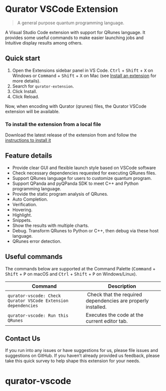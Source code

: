 # Qurator VSCode Extension

> A general purpose quantum programming language.

A Visual Studio Code extension with support for QRunes language. It provides some useful commands to make easier launching jobs and Intuitive display results among others.

## Quick start

1. Open the Extensions sidebar panel in VS Code. <kbd>Ctrl</kbd> + <kbd>Shift</kbd> + <kbd>X</kbd> on Windows or <kbd>Command</kbd> + <kbd>Shift</kbd> + <kbd>X</kbd> on Mac (see [Install an extension](https://code.visualstudio.com/docs/editor/extension-gallery#_install-an-extension) for more details).
2. Search for `qurator-extension`.
3. Click Install.
4. Click Reload.

Now, when encoding with Qurator (qrunes) files, the Qurator VSCode extension will be available.

### To install the extension from a local file

Download the latest release of the extension from and follow the [instructions to install it](https://code.visualstudio.com/docs/editor/extension-gallery#_install-from-a-vsix)

## Feature details

* Provide clear GUI and flexible launch style based on VSCode software
* Check necessary dependencies requested for executing QRunes files.
* Support QRunes language for users to customize quantum program.
* Support QPanda and pyQPanda SDK to meet C++ and Python programming language.
* Provide the static program analysis of QRunes. 
* Auto Completion.
* Verification.
* Hovering.
* Highlight.
* Snippets.
* Show the results with multiple charts.
* Debug. Transform QRunes to Python or C++, then debug via these host language.
* QRunes error detection.

## Useful commands

The commands below are supported at the Command Palette (<kbd>Command</kbd> + <kbd>Shift</kbd> + <kbd>P</kbd> on macOS and <kbd>Ctrl</kbd> + <kbd>Shift</kbd> + <kbd>P</kbd> on Windows/Linux).

Command | Description
--- | ---
```qurator-vscode: Check Qurator VSCode Extension dependencies``` | Check that the required dependencies are properly installed.
```qurator-vscode: Run this QRunes``` | Executes the code at the current editor tab.

## Contact Us

If you run into any issues or have suggestions for us, please file issues and suggestions on GitHub. If you haven’t already provided us feedback, please take this quick survey to help shape this extension for your needs.

# qurator-vscode
